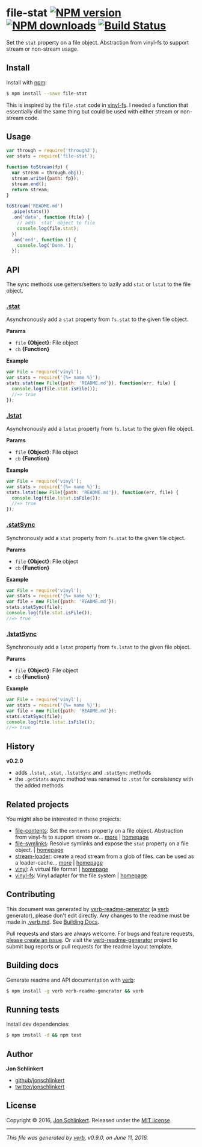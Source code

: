 # file-stat [![NPM version](https://img.shields.io/npm/v/file-stat.svg?style=flat)](https://www.npmjs.com/package/file-stat) [![NPM downloads](https://img.shields.io/npm/dm/file-stat.svg?style=flat)](https://npmjs.org/package/file-stat) [![Build Status](https://img.shields.io/travis/jonschlinkert/file-stat.svg?style=flat)](https://travis-ci.org/jonschlinkert/file-stat)

Set the `stat` property on a file object. Abstraction from vinyl-fs to support stream or non-stream usage.

## Install

Install with [npm](https://www.npmjs.com/):

```sh
$ npm install --save file-stat
```

This is inspired by the `file.stat` code in [vinyl-fs](http://github.com/wearefractal/vinyl-fs). I needed a function that essentially did the same thing but could be used with either stream or non-stream code.

## Usage

```js
var through = require('through2');
var stats = require('file-stat');

function toStream(fp) {
  var stream = through.obj();
  stream.write({path: fp});
  stream.end();
  return stream;
}

toStream('README.md')
  .pipe(stats())
  .on('data', function (file) {
    // adds `stat` object to file
    console.log(file.stat);
  })
  .on('end', function () {
    console.log('Done.');
  });
```

## API

The sync methods use getters/setters to lazily add `stat` or `lstat` to the file object.

### [.stat](index.js#L28)

Asynchronously add a `stat` property from `fs.stat` to the given file object.

**Params**

* `file` **{Object}**: File object
* `cb` **{Function}**

**Example**

```js
var File = require('vinyl');
var stats = require('{%= name %}');
stats.stat(new File({path: 'README.md'}), function(err, file) {
  console.log(file.stat.isFile());
  //=> true
});
```

### [.lstat](index.js#L60)

Asynchronously add a `lstat` property from `fs.lstat` to the given file object.

**Params**

* `file` **{Object}**: File object
* `cb` **{Function}**

**Example**

```js
var File = require('vinyl');
var stats = require('{%= name %}');
stats.lstat(new File({path: 'README.md'}), function(err, file) {
  console.log(file.lstat.isFile());
  //=> true
});
```

### [.statSync](index.js#L93)

Synchronously add a `stat` property from `fs.stat` to the given file object.

**Params**

* `file` **{Object}**: File object
* `cb` **{Function}**

**Example**

```js
var File = require('vinyl');
var stats = require('{%= name %}');
var file = new File({path: 'README.md'});
stats.statSync(file);
console.log(file.stat.isFile());
//=> true
```

### [.lstatSync](index.js#L132)

Synchronously add a `lstat` property from `fs.lstat` to the given file object.

**Params**

* `file` **{Object}**: File object
* `cb` **{Function}**

**Example**

```js
var File = require('vinyl');
var stats = require('{%= name %}');
var file = new File({path: 'README.md'});
stats.statSync(file);
console.log(file.lstat.isFile());
//=> true
```

## History

**v0.2.0**

* adds `.lstat`, `.stat`, `.lstatSync` and `.statSync` methods
* the `.getStats` async method was renamed to `.stat` for consistency with the added methods

## Related projects

You might also be interested in these projects:

* [file-contents](https://www.npmjs.com/package/file-contents): Set the `contents` property on a file object. Abstraction from vinyl-fs to support stream or… [more](https://github.com/jonschlinkert/file-contents) | [homepage](https://github.com/jonschlinkert/file-contents "Set the `contents` property on a file object. Abstraction from vinyl-fs to support stream or non-stream usage.")
* [file-symlinks](https://www.npmjs.com/package/file-symlinks): Resolve symlinks and expose the `stat` property on a file object. | [homepage](https://github.com/jonschlinkert/file-symlinks "Resolve symlinks and expose the `stat` property on a file object.")
* [stream-loader](https://www.npmjs.com/package/stream-loader): create a read stream from a glob of files. can be used as a loader-cache… [more](https://github.com/jonschlinkert/stream-loader) | [homepage](https://github.com/jonschlinkert/stream-loader "create a read stream from a glob of files. can be used as a loader-cache loader, or by itself as an a-la-carte replacement or addition to vinyl src.")
* [vinyl](https://www.npmjs.com/package/vinyl): A virtual file format | [homepage](http://github.com/gulpjs/vinyl "A virtual file format")
* [vinyl-fs](https://www.npmjs.com/package/vinyl-fs): Vinyl adapter for the file system | [homepage](http://github.com/wearefractal/vinyl-fs "Vinyl adapter for the file system")

## Contributing

This document was generated by [verb-readme-generator](https://github.com/verbose/verb-readme-generator) (a [verb](https://github.com/verbose/verb) generator), please don't edit directly. Any changes to the readme must be made in [.verb.md](.verb.md). See [Building Docs](#building-docs).

Pull requests and stars are always welcome. For bugs and feature requests, [please create an issue](../../issues/new). Or visit the [verb-readme-generator](https://github.com/verbose/verb-readme-generator) project to submit bug reports or pull requests for the readme layout template.

## Building docs

Generate readme and API documentation with [verb](https://github.com/verbose/verb):

```sh
$ npm install -g verb verb-readme-generator && verb
```

## Running tests

Install dev dependencies:

```sh
$ npm install -d && npm test
```

## Author

**Jon Schlinkert**

* [github/jonschlinkert](https://github.com/jonschlinkert)
* [twitter/jonschlinkert](http://twitter.com/jonschlinkert)

## License

Copyright © 2016, [Jon Schlinkert](https://github.com/jonschlinkert).
Released under the [MIT license](https://github.com/jonschlinkert/file-stat/blob/master/LICENSE).

***

_This file was generated by [verb](https://github.com/verbose/verb), v0.9.0, on June 11, 2016._